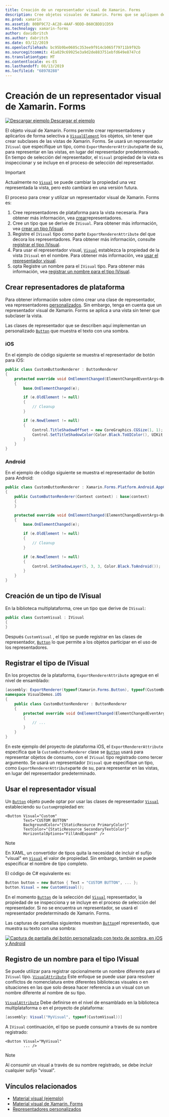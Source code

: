 ```yaml
---
title: Creación de un representador visual de Xamarin. Forms
description: Cree objetos visuales de Xamarin. Forms que se apliquen de forma selectiva a objetos VisualElement, sin tener que crear subclases de las vistas de Xamarin. Forms.
ms.prod: xamarin
ms.assetid: 80BF9C72-AC28-4AAF-9DDD-B60CBDD1CD59
ms.technology: xamarin-forms
author: davidbritch
ms.author: dabritch
ms.date: 03/12/2019
ms.openlocfilehash: bc95b9be0605c353ee9f914cb065f79711b9f92b
ms.sourcegitcommit: 41a029c69925e3a9d2de883751ebfd649e8747cd
ms.translationtype: MT
ms.contentlocale: es-ES
ms.lasthandoff: 08/13/2019
ms.locfileid: "68978288"
---
```

# <a name="create-a-xamarinforms-visual-renderer"></a>Creación de un representador visual de Xamarin. Forms

[![Descargar ejemplo](~/media/shared/download.png) Descargar el ejemplo](https://docs.microsoft.com/samples/xamarin/xamarin-forms-samples/userinterface-visualdemos)

El objeto visual de Xamarin. Forms permite crear representadores y aplicarlos de forma selectiva a [`VisualElement`](xref:Xamarin.Forms.VisualElement) los objetos, sin tener que crear subclases de las vistas de Xamarin. Forms. Se usará un representador `IVisual` que especifique un tipo, como `ExportRendererAttribute`parte de su, para representar en las vistas, en lugar del representador predeterminado. En tiempo de selección del representador, el `Visual` propiedad de la vista es inspeccionar y se incluye en el proceso de selección del representador.

> [!IMPORTANT]
> Actualmente no [`Visual`](xref:Xamarin.Forms.VisualElement.Visual) se puede cambiar la propiedad una vez representada la vista, pero esto cambiará en una versión futura.

El proceso para crear y utilizar un representador visual de Xamarin. Forms es:

1. Cree representadores de plataforma para la vista necesaria. Para obtener más información, vea [crear](#create-platform-renderers)representadores.
1. Cree un tipo que se derive de `IVisual`. Para obtener más información, vea [crear un tipo IVisual](#create-an-ivisual-type).
1. Registre el `IVisual` tipo como parte `ExportRendererAttribute` del que decora los representadores. Para obtener más información, consulte [registrar el tipo IVisual](#register-the-ivisual-type).
1. Para usar el representador visual, [`Visual`](xref:Xamarin.Forms.VisualElement.Visual) establezca la propiedad de la vista `IVisual` en el nombre. Para obtener más información, vea [usar el representador visual](#consume-the-visual-renderer).
1. opta Registre un nombre para el `IVisual` tipo. Para obtener más información, vea [registrar un nombre para el tipo IVisual](#register-a-name-for-the-ivisual-type).

## <a name="create-platform-renderers"></a>Crear representadores de plataforma

Para obtener información sobre cómo crear una clase de representador, vea representadores [personalizados](~/xamarin-forms/app-fundamentals/custom-renderer/index.md). Sin embargo, tenga en cuenta que un representador visual de Xamarin. Forms se aplica a una vista sin tener que subclaser la vista.

Las clases de representador que se describen aquí implementan un personalizado [`Button`](xref:Xamarin.Forms.Button) que muestra el texto con una sombra.

### <a name="ios"></a>iOS

En el ejemplo de código siguiente se muestra el representador de botón para iOS:

```csharp
public class CustomButtonRenderer : ButtonRenderer
{
    protected override void OnElementChanged(ElementChangedEventArgs<Button> e)
    {
        base.OnElementChanged(e);

        if (e.OldElement != null)
        {
            // Cleanup
        }

        if (e.NewElement != null)
        {
            Control.TitleShadowOffset = new CoreGraphics.CGSize(1, 1);
            Control.SetTitleShadowColor(Color.Black.ToUIColor(), UIKit.UIControlState.Normal);
        }
    }
}
```

### <a name="android"></a>Android

En el ejemplo de código siguiente se muestra el representador de botón para Android:

```csharp
public class CustomButtonRenderer : Xamarin.Forms.Platform.Android.AppCompat.ButtonRenderer
{
    public CustomButtonRenderer(Context context) : base(context)
    {
    }

    protected override void OnElementChanged(ElementChangedEventArgs<Button> e)
    {
        base.OnElementChanged(e);

        if (e.OldElement != null)
        {
            // Cleanup
        }

        if (e.NewElement != null)
        {
            Control.SetShadowLayer(5, 3, 3, Color.Black.ToAndroid());
        }
    }
}
```

## <a name="create-an-ivisual-type"></a>Creación de un tipo de IVisual

En la biblioteca multiplataforma, cree un tipo que derive de `IVisual`:

```csharp
public class CustomVisual : IVisual
{
}
```

Después `CustomVisual` , el tipo se puede registrar en las clases de representador, [`Button`](xref:Xamarin.Forms.Button) lo que permite a los objetos participar en el uso de los representadores.

## <a name="register-the-ivisual-type"></a>Registrar el tipo de IVisual

En los proyectos de la plataforma, `ExportRendererAttribute` agregue en el nivel de ensamblado:

```csharp
[assembly: ExportRenderer(typeof(Xamarin.Forms.Button), typeof(CustomButtonRenderer), new[] { typeof(CustomVisual) })]
namespace VisualDemos.iOS
{
    public class CustomButtonRenderer : ButtonRenderer
    {
        protected override void OnElementChanged(ElementChangedEventArgs<Button> e)
        {
            // ...
        }
    }
}
```

En este ejemplo del proyecto de plataforma iOS, el `ExportRendererAttribute` especifica que la `CustomButtonRenderer` clase se [`Button`](xref:Xamarin.Forms.Button) usará para representar objetos de consumo, con el `IVisual` tipo registrado como tercer argumento. Se usará un representador `IVisual` que especifique un tipo, como `ExportRendererAttribute`parte de su, para representar en las vistas, en lugar del representador predeterminado.

## <a name="consume-the-visual-renderer"></a>Usar el representador visual

Un [`Button`](xref:Xamarin.Forms.Button) objeto puede optar por usar las clases de representador [`Visual`](xref:Xamarin.Forms.VisualElement.Visual) estableciendo su `Custom`propiedad en:

```xaml
<Button Visual="Custom"
        Text="CUSTOM BUTTON"
        BackgroundColor="{StaticResource PrimaryColor}"
        TextColor="{StaticResource SecondaryTextColor}"
        HorizontalOptions="FillAndExpand" />
```

> [!NOTE]
> En XAML, un convertidor de tipos quita la necesidad de incluir el sufijo "visual" en [`Visual`](xref:Xamarin.Forms.VisualElement.Visual) el valor de propiedad. Sin embargo, también se puede especificar el nombre de tipo completo.

El código de C# equivalente es:

```csharp
Button button = new Button { Text = "CUSTOM BUTTON", ... };
button.Visual = new CustomVisual();
```

En el momento [`Button`](xref:Xamarin.Forms.Button) de la selección del [`Visual`](xref:Xamarin.Forms.VisualElement.Visual) representador, la propiedad de se inspecciona y se incluye en el proceso de selección del representador. Si no se encuentra un representador, se usará el representador predeterminado de Xamarin. Forms.

Las capturas de pantallas siguientes muestran [`Button`](xref:Xamarin.Forms.Button)el representado, que muestra su texto con una sombra:

[![Captura de pantalla del botón personalizado con texto de sombra, en iOS y Android](material-visual-images/custom-button.png "Botón con texto de sombra")](material-visual-images/custom-button-large.png#lightbox)

## <a name="register-a-name-for-the-ivisual-type"></a>Registro de un nombre para el tipo IVisual

Se puede utilizar para registrar opcionalmente un nombre diferente para el `IVisual` tipo. [`VisualAttribute`](xref:Xamarin.Forms.VisualAttribute) Este enfoque se puede usar para resolver conflictos de nomenclatura entre diferentes bibliotecas visuales o en situaciones en las que solo desea hacer referencia a un visual con un nombre diferente al nombre de su tipo.

[`VisualAttribute`](xref:Xamarin.Forms.VisualAttribute) Debe definirse en el nivel de ensamblado en la biblioteca multiplataforma o en el proyecto de plataforma:

```csharp
[assembly: Visual("MyVisual", typeof(CustomVisual))]
```

A `IVisual` continuación, el tipo se puede consumir a través de su nombre registrado:

```xaml
<Button Visual="MyVisual"
        ... />
```

> [!NOTE]
> Al consumir un visual a través de su nombre registrado, se debe incluir cualquier sufijo "visual".

## <a name="related-links"></a>Vínculos relacionados

- [Material visual (ejemplo)](https://docs.microsoft.com/samples/xamarin/xamarin-forms-samples/userinterface-visualdemos)
- [Material visual de Xamarin. Forms](material-visual.md)
- [Representadores personalizados](~/xamarin-forms/app-fundamentals/custom-renderer/index.md)

